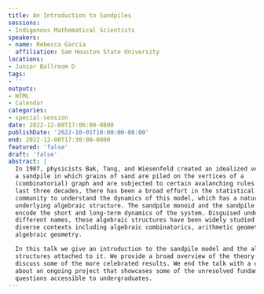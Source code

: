```yaml
---
title: An Introduction to Sandpiles
sessions:
- Indigenous Mathematical Scientists
speakers:
- name: Rebecca Garcia
  affiliation: Sam Houston State University
locations:
- Junior Ballroom D
tags:
- ''
outputs:
- HTML
- Calendar
categories:
- special-session
date: 2022-12-08T17:06:00-0800
publishDate: '2022-10-01T10:00:00-08:00'
end: 2022-12-08T17:30:00-0800
featured: 'false'
draft: 'false'
abstract: |
  In 1987, physicists Bak, Tang, and Wiesenfeld created an idealized version of
  a sandpile in which grains of sand are piled on the vertices of a
  (combinatorial) graph and are subjected to certain avalanching rules. In the
  last three decades, there has been a broad effort in the statistical physics
  community to understand the dynamics of this model, which has a natural
  underlying algebraic structure. The sandpile monoid and the sandpile group
  encode the short and long-term dynamics of the system. Disguised under
  different names, these algebraic structures have been widely studied in
  diverse contexts including algebraic combinatorics, arithmetic geometry, and
  algebraic geometry.

  In this talk we give an introduction to the sandpile model and the algebraic
  structures attached to it. We provide a broad overview of the theory and
  discuss some of the more celebrated results. We end the talk with a discussion
  about an ongoing project that showcases some of the unresolved fundamental
  questions accessible to undergraduates.
---
```

